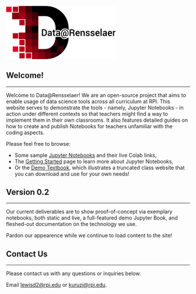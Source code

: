 <img src="images/logo/data-rpi_text.png" alt="Data@Rensselaer" style="width:300px">

## Welcome!
---

Welcome to Data@Rensselaer! We are an open-source project that aims to enable usage of data science tools across all curriculum at RPI. This website serves to demonstrate the tools - namely, Jupyter Notebooks - in action under different contexts so that teachers might find a way to implement them in their own classrooms. It also features detailed guides on how to create and publish Notebooks for teachers unfamiliar with the coding aspects.

Please feel free to browse:
* Some sample [Jupyter Notebooks](https://rpi-data.github.io/jupyter-book/notebooks/index.html) and their live Colab links,
* The [Getting Started](https://rpi-data.github.io/jupyter-book/notebooks/how-to.html) page to learn more about Jupyter Notebooks,
* Or the [Demo Textbook](https://rpi-data.github.io/jupyter-book/demo/index.html), which illustrates a truncated class website that you can download and use for your own needs!

## Version 0.2
---

Our current deliverables are to show proof-of-concept via exemplary notebooks, both static and live, a full-featured demo Jupyter Book, and fleshed-out documentation on the technology we use.

Pardon our appearence while we continue to load content to the site!

## Contact Us
---

<!-- Test for the idea of having a contact form-->
Please contact us with any questions or inquiries below.

<p>Email <a href="mailto:lewisd2@rpi.edu">lewisd2@rpi.edu</a> or <a href="mailto:kuruzj@rpi.edu">kuruzj@rpi.edu</a>.</p>